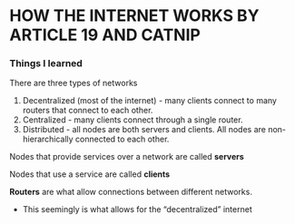 # HOW THE INTERNET WORKS BY ARTICLE 19 AND CATNIP
### Things I learned 

There are three types of networks 

1. Decentralized (most of the internet) - many clients connect to many routers that connect to each other. 
2. Centralized - many clients connect through a single router. 
3. Distributed - all nodes are both servers and clients. All nodes are non-hierarchically connected to each other. 

Nodes that provide services over a network are called **servers**

Nodes that use a service are called **clients**

**Routers** are what allow connections between different networks. 

- This seemingly is what allows for the “decentralized” internet